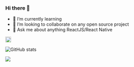 ### Hi there 👋

<!--
**code-fi/code-fi** is a ✨ _special_ ✨ repository because its `README.md` (this file) appears on your GitHub profile.

Here are some ideas to get you started:


- 🌱 I’m currently learning ...

- 🤔 I’m looking for help with ...

- 📫 How to reach me: ...
- 😄 Pronouns: ...
- ⚡ Fun fact: ...
-->

- 🔭 I’m currently learning
- 👯 I’m looking to collaborate on any open source project
- 💬 Ask me about anything ReactJS/React Native

[<img src='https://cdn.jsdelivr.net/npm/simple-icons@3.0.1/icons/github.svg' alt='github' height='18'>](https://github.com/f0wu5u) 

![GitHub stats](https://github-readme-stats.vercel.app/api?username=f0wu5u&show_icons=true)  

![](https://komarev.com/ghpvc/?username=f0wu5ue&color=green)
